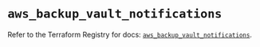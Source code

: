 # `aws_backup_vault_notifications`

Refer to the Terraform Registry for docs: [`aws_backup_vault_notifications`](https://registry.terraform.io/providers/hashicorp/aws/6.17.0/docs/resources/backup_vault_notifications).
